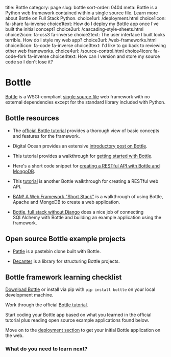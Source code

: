 title: Bottle
category: page
slug: bottle
sort-order: 0404
meta: Bottle is a Python web framework contained within a single source file. Learn more about Bottle on Full Stack Python. 
choice1url: /deployment.html
choice1icon: fa-share fa-inverse
choice1text: How do I deploy my Bottle app once I've built the initial concept?
choice2url: /cascading-style-sheets.html
choice2icon: fa-css3 fa-inverse
choice2text: The user interface I built looks terrible. How do I style my web app?
choice3url: /web-frameworks.html
choice3icon: fa-code fa-inverse
choice3text: I'd like to go back to reviewing other web frameworks.
choice4url: /source-control.html
choice4icon: fa-code-fork fa-inverse
choice4text: How can I version and store my source code so I don't lose it?


# Bottle
[Bottle](http://bottlepy.org/docs/dev/index.html) is a WSGI-compliant
[single source file](https://github.com/defnull/bottle/blob/master/bottle.py)
web framework with no external dependencies except for the standard library
included with Python.


## Bottle resources
* The [official Bottle tutorial](http://bottlepy.org/docs/dev/tutorial.html) 
  provides a thorough view of basic concepts and features for the framework.

* Digital Ocean provides an extensive [introductory post on Bottle](https://www.digitalocean.com/community/articles/how-to-use-the-bottle-micro-framework-to-develop-python-web-apps).

* This tutorial provides a walkthrough for
[getting started with Bottle](http://www.giantflyingsaucer.com/blog/?p=3598).

* Here's a short code snippet for 
  [creating a RESTful API with Bottle and MongoDB](http://myadventuresincoding.wordpress.com/2011/01/02/creating-a-rest-api-in-python-using-bottle-and-mongodb/).

* This [tutorial](http://gotofritz.net/blog/weekly-challenge/restful-python-api-bottle/) 
  is another Bottle walkthrough for creating a RESTful web API.

* [BAM! A Web Framework "Short Stack"](http://reachtim.com/articles/BAM-Short-Stack.html)
  is a walkthrough of using Bottle, Apache and MongoDB to create a web
  application.

* [Bottle, full stack without Django](http://www.avelino.xxx/2014/12/bottle-full-stack-without-django)
  does a nice job of connecting SQLAlchemy with Bottle and building an example
  application using the framework.


## Open source Bottle example projects
* [Pattle](https://github.com/thekad/pasttle) is a pastebin clone built with
  Bottle.

* [Decanter](http://gengo.github.io/decanter/) is a library for structuring 
  Bottle projects.



## Bottle framework learning checklist
<i class="fa fa-check-square-o"></i> 
[Download Bottle](https://github.com/defnull/bottle/raw/master/bottle.py) or
install via pip with ``pip install bottle`` on your local development machine.

<i class="fa fa-check-square-o"></i> 
Work through the official 
[Bottle tutorial](http://bottlepy.org/docs/dev/tutorial.html).

<i class="fa fa-check-square-o"></i> 
Start coding your Bottle app based on what you learned in the official 
tutorial plus reading open source example applications found below. 

<i class="fa fa-check-square-o"></i> 
Move on to the [deployment section](/deployment.html) to get your initial 
Bottle application on the web.


### What do you need to learn next?
